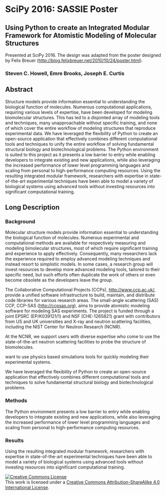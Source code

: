 # SciPy 2016: SASSIE Poster
## Using Python to create an Integrated Modular Framework for Atomistic Modeling of Molecular Structures
Presented at SciPy 2016.  The design was adapted from the poster designed by Felix Breuer (http://blog.felixbreuer.net/2010/10/24/poster.html).

### Steven C. Howell, Emre Brooks, Joseph E. Curtis

## Abstract
Structure models provide information essential to understanding the biological function of molecules.
Numerous computational applications, requiring various levels of expertise, have been developed for modeling biomolecular structures.
This has led to a disjointed array of modeling tools and techniques, many unapproachable without specific training, and none of which cover the entire workflow of modeling structures that reproduce experimental data.
We have leveraged the flexibility of Python to create an open-source application that effectively combines different computational tools and techniques to unify the entire workflow of solving fundamental structural biology and biotechnological problems.
The Python environment is suited to this project as it presents a low barrier to entry while enabling developers to integrate existing and new applications, while also leveraging the increased performance of lower level programming languages and scaling from personal to high-performance computing resources.
Using the resulting integrated modular framework, researchers with expertise in state-of-the-art experimental techniques have been able to model a variety of biological systems using advanced tools without investing resources into significant computational training.

## Long Description
### Background
Molecular structure models provide information essential to understanding the biological function of molecules.
Numerous experimental and computational methods are available for respectively measuring and modeling bimolecular structures, most of which require significant training and experience to apply effectively.
Consequently, many researchers lack the experience required to employ advanced modeling techniques and instead resort to simplistic models.
In some cases, a research group will invest resources to develop more advanced modeling tools, tailored to their specific need, but such efforts often duplicate the work of others or even become obsolete as the developers leave the group.

The Collaborative Computational Projects (CCPs), http://www.ccp.ac.uk/, provide a unified software infrastructure to build, maintain, and distribute code libraries for various research areas.
The small-angle scattering (SAS) CCP, CCP-SAS (http://ccpsas.org), aims to provide atomistic modeling software for modeling SAS experiments.
The project is funded through a joint EPSRC (EP/K039121/1) and NSF (CHE-1265821) grant with contributors from US and UK universities and X-ray and neutron scattering facilities, including the NIST Center for Neutron Research (NCNR).

At the NCNR, we support users with diverse expertise who come to use the state-of-the-art neutron scattering facilities to probe the structure of biomolecules.

want to use physics based simulations tools for quickly modeling their experimental systems.

We have leveraged the flexibility of Python to create an open-source application that effectively combines different computational tools and techniques to solve fundamental structural biology and biotechnological problems.

### Methods
The Python environment presents a low barrier to entry while enabling developers to integrate existing and new applications, while also leveraging the increased performance of lower level programming languages and scaling from personal to high-performance computing resources.

### Results
Using the resulting integrated modular framework, researchers with expertise in state-of-the-art experimental techniques have been able to model a variety of biological systems using advanced tools without investing resources into significant computational training.

<a rel="license" href="http://creativecommons.org/licenses/by-sa/4.0/"><img alt="Creative Commons License" style="border-width:0" src="https://i.creativecommons.org/l/by-sa/4.0/88x31.png" /></a><br />This work is licensed under a <a rel="license" href="http://creativecommons.org/licenses/by-sa/4.0/">Creative Commons Attribution-ShareAlike 4.0 International License</a>.
